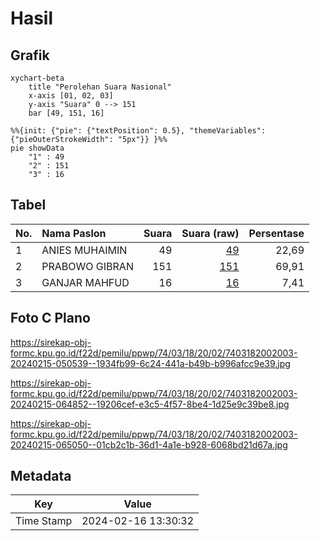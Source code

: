 # Hasil

## Grafik

```mermaid
xychart-beta
    title "Perolehan Suara Nasional"
    x-axis [01, 02, 03]
    y-axis "Suara" 0 --> 151
    bar [49, 151, 16]
```

```mermaid
%%{init: {"pie": {"textPosition": 0.5}, "themeVariables": {"pieOuterStrokeWidth": "5px"}} }%%
pie showData
    "1" : 49
    "2" : 151
    "3" : 16
```

## Tabel

| No. | Nama Paslon    | Suara | Suara (raw) | Persentase |
|:--- |:-------------- | -----:| -----------:| ----------:|
| 1   | ANIES MUHAIMIN | 49    | [49][p-1]   | 22,69      |
| 2   | PRABOWO GIBRAN | 151   | [151][p-2]  | 69,91      |
| 3   | GANJAR MAHFUD  | 16    | [16][p-3]   | 7,41       |


[p-1]: https://github.com/gigit-pemilu/pemilu-2024/blob/main/pilpres/hitung-suara/sub/74-sulawesi-tenggara/sub/03-muna/sub/18-lohia/sub/2002-mabolu/sub/003-tps/sub/paslon-1.txt
[p-2]: https://github.com/gigit-pemilu/pemilu-2024/blob/main/pilpres/hitung-suara/sub/74-sulawesi-tenggara/sub/03-muna/sub/18-lohia/sub/2002-mabolu/sub/003-tps/sub/paslon-2.txt
[p-3]: https://github.com/gigit-pemilu/pemilu-2024/blob/main/pilpres/hitung-suara/sub/74-sulawesi-tenggara/sub/03-muna/sub/18-lohia/sub/2002-mabolu/sub/003-tps/sub/paslon-3.txt

## Foto C Plano

https://sirekap-obj-formc.kpu.go.id/f22d/pemilu/ppwp/74/03/18/20/02/7403182002003-20240215-050539--1934fb99-6c24-441a-b49b-b996afcc9e39.jpg

https://sirekap-obj-formc.kpu.go.id/f22d/pemilu/ppwp/74/03/18/20/02/7403182002003-20240215-064852--19206cef-e3c5-4f57-8be4-1d25e9c39be8.jpg

https://sirekap-obj-formc.kpu.go.id/f22d/pemilu/ppwp/74/03/18/20/02/7403182002003-20240215-065050--01cb2c1b-36d1-4a1e-b928-6068bd21d67a.jpg


## Metadata

| Key        | Value               |
| ---------- | ------------------- |
| Time Stamp | 2024-02-16 13:30:32 |



